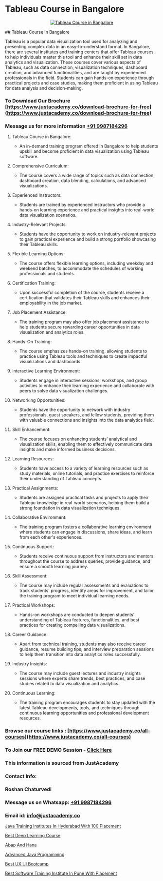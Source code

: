 # Tableau Course in Bangalore

<p align="center">
  <a href="https://justacademy.co/course-detail/tableau-training">
    <img src="https://justacademy.co/storage2/course_image/1709718933_course_image.webp" alt="Tableau Course in Bangalore">
  </a>
</p>
## Tableau Course in Bangalore

Tableau is a popular data visualization tool used for analyzing and presenting complex data in an easy-to-understand format. In Bangalore, there are several institutes and training centers that offer Tableau courses to help individuals master this tool and enhance their skill set in data analytics and visualization. These courses cover various aspects of Tableau, such as data connection, visualization techniques, dashboard creation, and advanced functionalities, and are taught by experienced professionals in the field. Students can gain hands-on experience through practical projects and case studies, making them proficient in using Tableau for data analysis and decision-making.
### To Download Our Brochure [https://www.justacademy.co/download-brochure-for-free](https://www.justacademy.co/download-brochure-for-free)
### Message us for more information [+91 9987184296](https://api.whatsapp.com/send?phone=919987184296)
1) Tableau Course in Bangalore:
   - An in-demand training program offered in Bangalore to help students upskill and become proficient in data visualization using Tableau software.

2) Comprehensive Curriculum:
   - The course covers a wide range of topics such as data connection, dashboard creation, data blending, calculations, and advanced visualizations.

3) Experienced Instructors:
   - Students are trained by experienced instructors who provide a hands-on learning experience and practical insights into real-world data visualization scenarios.

4) Industry-Relevant Projects:
   - Students have the opportunity to work on industry-relevant projects to gain practical experience and build a strong portfolio showcasing their Tableau skills.

5) Flexible Learning Options:
   - The course offers flexible learning options, including weekday and weekend batches, to accommodate the schedules of working professionals and students.

6) Certification Training:
   - Upon successful completion of the course, students receive a certification that validates their Tableau skills and enhances their employability in the job market.

7) Job Placement Assistance:
   - The training program may also offer job placement assistance to help students secure rewarding career opportunities in data visualization and analytics roles.

8) Hands-On Training:
   - The course emphasizes hands-on training, allowing students to practice using Tableau tools and techniques to create impactful visualizations and dashboards.

9) Interactive Learning Environment:
   - Students engage in interactive sessions, workshops, and group activities to enhance their learning experience and collaborate with peers to solve data visualization challenges.

10) Networking Opportunities:
    - Students have the opportunity to network with industry professionals, guest speakers, and fellow students, providing them with valuable connections and insights into the data analytics field.

11) Skill Enhancement:
    - The course focuses on enhancing students' analytical and visualization skills, enabling them to effectively communicate data insights and make informed business decisions.

12) Learning Resources:
    - Students have access to a variety of learning resources such as study materials, online tutorials, and practice exercises to reinforce their understanding of Tableau concepts.

13) Practical Assignments:
    - Students are assigned practical tasks and projects to apply their Tableau knowledge in real-world scenarios, helping them build a strong foundation in data visualization techniques.

14) Collaborative Environment:
    - The training program fosters a collaborative learning environment where students can engage in discussions, share ideas, and learn from each other's experiences.

15) Continuous Support:
    - Students receive continuous support from instructors and mentors throughout the course to address queries, provide guidance, and ensure a smooth learning journey.

16) Skill Assessment:
    - The course may include regular assessments and evaluations to track students' progress, identify areas for improvement, and tailor the training program to meet individual learning needs.

17) Practical Workshops:
    - Hands-on workshops are conducted to deepen students' understanding of Tableau features, functionalities, and best practices for creating compelling data visualizations.

18) Career Guidance:
    - Apart from technical training, students may also receive career guidance, resume building tips, and interview preparation sessions to help them transition into data analytics roles successfully.

19) Industry Insights:
    - The course may include guest lectures and industry insights sessions where experts share trends, best practices, and case studies related to data visualization and analytics.

20) Continuous Learning:
    - The training program encourages students to stay updated with the latest Tableau developments, tools, and techniques through continuous learning opportunities and professional development resources.

### Browse our course links : [https://www.justacademy.co/all-courses](https://www.justacademy.co/all-courses) 
### To Join our FREE DEMO Session - [Click Here](https://www.justacademy.co/register-for-course-demo)


### This information is sourced from JustAcademy
### Contact Info:
### Roshan Chaturvedi
### Message us on Whatsapp: [+91 9987184296](https://api.whatsapp.com/send?phone=919987184296)
### Email id: [info@justacademy.co](mailto:info@justacademy.co)
                
[Java Training Institutes In Hyderabad With 100 Placement](https://www.linkedin.com/pulse/java-training-institutes-hyderabad-100-placement-justacademy-thane-mxohe?trackingId=XstZ%2BZwIf0qoyTVax9951g%3D%3D&lipi=urn%3Ali%3Apage%3Ad_flagship3_company_admin%3B8x4oZRFoSmO4CZ5ThOfedg%3D%3D)

[Best Deep Learning Course](https://www.linkedin.com/pulse/best-deep-learning-course-justacademy-san-jose-aipwf?trackingId=CwIIglLDL01UuuE5r9uDOA%3D%3D&lipi=urn%3Ali%3Apage%3Ad_flagship3_company_admin%3BfKLFXm%2FbTECg8F%2B%2F6%2BCWqA%3D%3D)

[Abap And Hana](https://medium.com/@mistersumit961/abap-and-hana-0516b6e42e0d)

[Advanced Java Programming](https://medium.com/@justacademytraining/advanced-java-programming-43f2468b0313)

[Best UX UI Bootcamp](https://justacademyin.github.io/justacademy/best-ux-ui-bootcamp)

[Best Software Training Institute In Pune With Placement](https://justacademyin.github.io/justacademy/best-software-training-institute-in-pune-with-placement)

